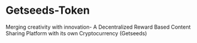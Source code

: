# Getseeds-Token
Merging creativity with innovation- A Decentralized Reward Based Content Sharing Platform with its own Cryptocurrency (Getseeds)
